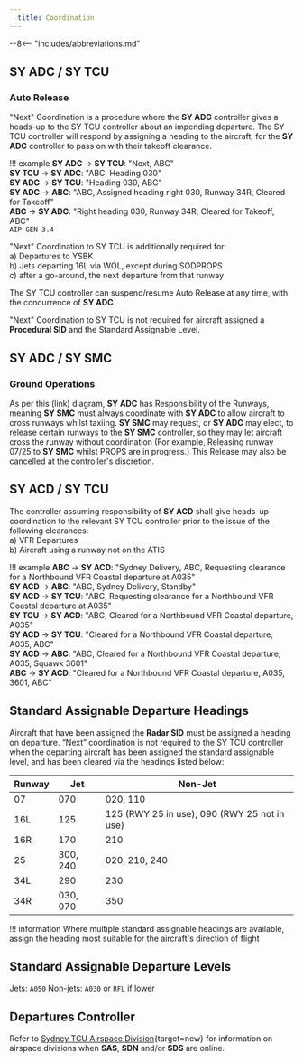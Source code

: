 ```yaml
---
  title: Coordination
---
```


--8<-- "includes/abbreviations.md"

## SY ADC / SY TCU
### Auto Release

"Next" Coordination is a procedure where the **SY ADC** controller gives a heads-up to the SY TCU controller about an impending departure. The SY TCU controller will respond by assigning a heading to the aircraft, for the **SY ADC** controller to pass on with their takeoff clearance.

!!! example
    **SY ADC** -> **SY TCU**: "Next, ABC"  
    **SY TCU** -> **SY ADC**: "ABC, Heading 030"  
    **SY ADC** -> **SY TCU**: "Heading 030, ABC"  
    **SY ADC** -> **ABC**: "ABC, Assigned heading right 030, Runway 34R, Cleared for Takeoff"  
    **ABC** -> **SY ADC**: "Right heading 030, Runway 34R, Cleared for Takeoff, ABC"  
    `AIP GEN 3.4`

"Next" Coordination to SY TCU is additionally required for:  
    a) Departures to YSBK  
    b) Jets departing 16L via WOL, except during SODPROPS  
    c) after a go-around, the next departure from that runway

The SY TCU controller can suspend/resume Auto Release at any time, with the concurrence of **SY ADC**.

"Next" Coordination to SY TCU is not required for aircraft assigned a **Procedural SID** and the Standard Assignable Level.

## SY ADC / SY SMC
### Ground Operations
As per this (link) diagram, **SY ADC** has Responsibility of the Runways, meaning **SY SMC** must always coordinate with **SY ADC** to allow aircraft to cross runways whilst taxiing. **SY SMC** may request, or **SY ADC** may elect, to release certain runways to the **SY SMC** controller, so they may let aircraft cross the runway without coordination (For example, Releasing runway 07/25 to **SY SMC** whilst PROPS are in progress.) This Release may also be cancelled at the controller's discretion.

## SY ACD / SY TCU
The controller assuming responsibility of **SY ACD** shall give heads-up coordination to the relevant SY TCU controller prior to the issue of the following clearances:  
a) VFR Departures  
b) Aircraft using a runway not on the ATIS

!!! example
    **ABC** -> **SY ACD**: "Sydney Delivery, ABC, Requesting clearance for a Northbound VFR Coastal departure at A035"  
    **SY ACD** -> **ABC**: "ABC, Sydney Delivery, Standby"  
    **SY ACD** -> **SY TCU**: "ABC, Requesting clearance for a Northbound VFR Coastal departure at A035"  
    **SY TCU** -> **SY ACD**: "ABC, Cleared for a Northbound VFR Coastal departure, A035"  
    **SY ACD** -> **SY TCU**: "Cleared for a Northbound VFR Coastal departure, A035, ABC"  
    **SY ACD** -> **ABC**: "ABC, Cleared for a Northbound VFR Coastal departure, A035, Squawk 3601"  
    **ABC** -> **SY ACD**: "Cleared for a Northbound VFR Coastal departure, A035, 3601, ABC"  

## Standard Assignable Departure Headings

Aircraft that have been assigned the **Radar SID** must be assigned a heading on departure. “Next” coordination is not required to the SY TCU controller when the departing aircraft has been assigned the standard assignable level, and has been cleared via the headings listed below:

| Runway | Jet | Non-Jet 
| ----------------- | -------------- | ---------------- |
| 07                | 070         | 020, 110       |
| 16L                | 125          | 125 (RWY 25 in use), 090 (RWY 25 not in use) |
| 16R               | 170         | 210         |
| 25                | 300, 240          | 020, 210, 240 |
| 34L                | 290          | 230 |
| 34R                | 030, 070          | 350 |

!!! information
    Where multiple standard assignable headings are available, assign the heading most suitable for the aircraft's direction of flight

## Standard Assignable Departure Levels

Jets: `A050`
Non-jets: `A030` or `RFL` if lower

## Departures Controller

Refer to [Sydney TCU Airspace Division](http://sops.vatpac.org/terminal/Sydney%20TCU/operations/#airspace-division){target=new} for information on airspace divisions when **SAS**, **SDN** and/or **SDS** are online.